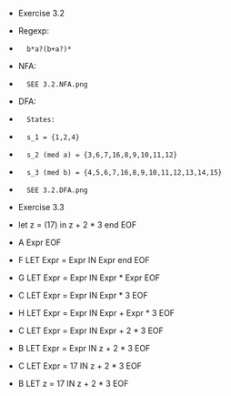 - Exercise 3.2

-   Regexp:
-       b*a?(b+a?)*
-   NFA:
-       SEE 3.2.NFA.png
-   DFA:
-       States:

-       s_1 = {1,2,4}
-       s_2 (med a) = {3,6,7,16,8,9,10,11,12}
-       s_3 (med b) = {4,5,6,7,16,8,9,10,11,12,13,14,15}

-       SEE 3.2.DFA.png

- Exercise 3.3
-   let z = (17) in z + 2 * 3 end EOF

-   A   Expr EOF
-   F   LET Expr = Expr IN Expr end EOF
-   G   LET Expr = Expr IN Expr * Expr EOF
-   C   LET Expr = Expr IN Expr * 3 EOF
-   H   LET Expr = Expr IN Expr + Expr * 3 EOF
-   C   LET Expr = Expr IN Expr + 2 * 3 EOF
-   B   LET Expr = Expr IN z + 2 * 3 EOF
-   C   LET Expr = 17 IN z + 2 * 3 EOF
-   B   LET z = 17 IN z + 2 * 3 EOF


